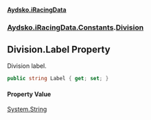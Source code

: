 #### [Aydsko.iRacingData](index.md 'index')
### [Aydsko.iRacingData.Constants](index.md#Aydsko.iRacingData.Constants 'Aydsko.iRacingData.Constants').[Division](Division.md 'Aydsko.iRacingData.Constants.Division')

## Division.Label Property

Division label.

```csharp
public string Label { get; set; }
```

#### Property Value
[System.String](https://docs.microsoft.com/en-us/dotnet/api/System.String 'System.String')